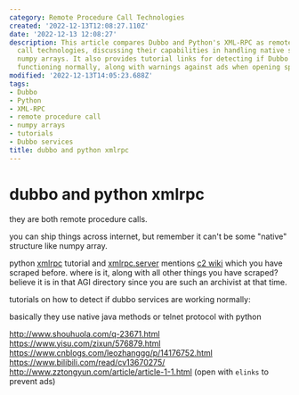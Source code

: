```yaml
---
category: Remote Procedure Call Technologies
created: '2022-12-13T12:08:27.110Z'
date: '2022-12-13 12:08:27'
description: This article compares Dubbo and Python's XML-RPC as remote procedure
  call technologies, discussing their capabilities in handling native structures like
  numpy arrays. It also provides tutorial links for detecting if Dubbo services are
  functioning normally, along with warnings against ads when opening specific URLs.
modified: '2022-12-13T14:05:23.688Z'
tags:
- Dubbo
- Python
- XML-RPC
- remote procedure call
- numpy arrays
- tutorials
- Dubbo services
title: dubbo and python xmlrpc
---
```


# dubbo and python xmlrpc

they are both remote procedure calls.

you can ship things across internet, but remember it can't be some "native" structure like numpy array.

python [xmlrpc](https://wiki.python.org/moin/XmlRpc) tutorial and [xmlrpc.server](https://docs.python.org/3/library/xmlrpc.server.html) mentions [c2 wiki](http://c2.com/cgi/wiki?XmlRpc) which you have scraped before. where is it, along with all other things you have scraped? believe it is in that AGI directory since you are such an archivist at that time.

tutorials on how to detect if dubbo services are working normally:

basically they use native java methods or telnet protocol with python


http://www.shouhuola.com/q-23671.html
https://www.yisu.com/zixun/576879.html
https://www.cnblogs.com/leozhanggg/p/14176752.html
https://www.bilibili.com/read/cv13670275/
http://www.zztongyun.com/article/article-1-1.html (open with `elinks` to prevent ads)


